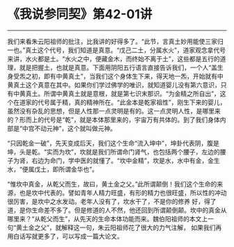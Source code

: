 # 《我说参同契》第42-01讲

------

我们来看朱云阳祖师的批注，比我讲的好得多了。“此节，言真土妙用能使三家归一也。”真土这个代号，我们知道是真意。“戊己二土，分属水火”，道家观念拿代号来讲，水火都是土。“水火之中，便藏金木，而终始不离于土”，这些都是五行的道理，就是把握土，也就是真意。下面用阴阳五行语言直接告诉我们，一个人“盖生身受炁之初，即有中黄真土”，当我们这个身体生下来，得天地一炁，开始就有中黄真土这个真意在其中。如果你们学过佛学的唯识，就知道婴儿没有第六意识，只有中黄真土。所谓中黄真土就是意根，就是第七识末那识。“为金精之所自出”，这个在道家的代号属于精，真的精神所在。“此金本是乾家祖性”，刚生下来的婴儿，虽然没有杂乱的思想，但是人性那一点灵明是有的。这一点灵明人性，是哪里来的？形而上的代号是“乾”，就是本体那里来的，宇宙万有共体的。到了我们身体内部是“中宫不动元神”，这个就叫做元神。

“只因乾金一破”，先天变成后天，我们这个生命“流入坤中”，坤卦代表阴，腹是坤，头是乾。“实而为坎”，坎就是我们所谓命门肾气，也包括两个腰子，左边的腰子为肾，右边为命门，学中医的就懂了。“坎中金精”，坎是水，水中有金，金生水，“便属戊土，即所谓金华也”。

“惟坎中真金，从乾父而生，故曰，黄土金之父。”此所谓颠倒！我们这个生命的来源，也是坎中代表的。譬如青年人精力旺盛，有形的精力也很旺盛，所以性的冲动很厉害，是坎中之水发动。老年人没有了，坎水干了，不是你的修养 好，得了道，是你生命差不多了。但是修道的人不然，他还回到所谓颠倒颠。坎中的真金从哪里来？“从乾父而生”，从先天的生命本体功能而来。魏伯阳祖师的本文上一句“黄土金之父”，就解释这一句，朱云阳祖师花了很大的力气注解， 如果我们再用白话写就更多了，可以写成一篇大论文。